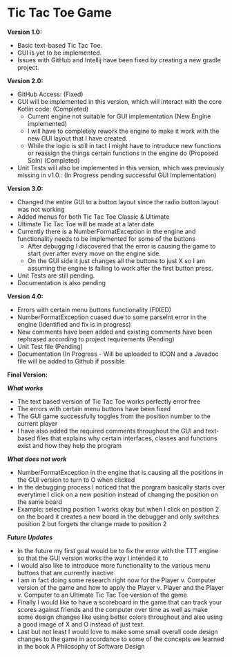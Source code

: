 # Tic Tac Toe Game

**Version 1.0:** 
- Basic text-based Tic Tac Toe.
- GUI is yet to be implemented.
- Issues with GitHub and Intellij have been fixed by creating a new gradle project.

**Version 2.0:**
- GitHub Access: (Fixed)
- GUI will be implemented in this version, which will interact with the core Kotlin code: (Completed)
  - Current engine not suitable for GUI implementation (New Engine implemented)
  - I will have to completely rework the engine to make it work with the new GUI layout that I have created. 
  - While the logic is still in tact I might have to introduce new functions or reassign the things certain functions 
    in the engine do (Proposed Soln) (Completed)
- Unit Tests will also be implemented in this version, which was previously missing in v1.0.: (In Progress pending successful GUI Implementation)

**Version 3.0:**
- Changed the entire GUI to a button layout since the radio button layout was not working
- Added menus for both Tic Tac Toe Classic & Ultimate
- Ultimate Tic Tac Toe will be made at a later date
- Currently there is a NumberFormatException in the engine and functionality needs to be implemented for some of the buttons
  - After debugging I discovered that the error is causing the game to start over after every move on the engine side. 
  - On the GUI side it just changes all the buttons to just X so I am assuming the engine is failing to work after the first
    button press.
- Unit Tests are still pending.
- Documentation is also pending

**Version 4.0:**
- Errors with certain menu buttons functionality (FIXED)
- NumberFormatException cuased due to some parseInt error in the engine (Identified and fix is in progress)
- New comments have been added and existing comments have been rephrased according to project requirements (Pending)
- Unit Test file (Pending)
- Documentation (In Progress - Will be uploaded to ICON and a Javadoc file will be added to Github if possible

**Final Version:**

 ***What works***
 - The text based version of Tic Tac Toe works perfectly error free
 - The errors with certain menu buttons have been fixed 
 - The GUI game successfully toggles from the position number to the current player 
 - I have also added the required comments throughout the GUI and text-based files that explains why certain interfaces, classes and functions exist and how they help the program
 
 ***What does not work***
 - NumberFormatException in the engine that is causing all the positions in the GUI version to turn to O when clicked
 - In the debugging process I noticed that the porgram basically starts over everytime I click on a new position instead of changing the position on the same board
 - Example: selecting position 1 works okay but when I click on position 2 on the board it creates a new board in the debugger and only switches position 2 but forgets the change made to position 2

***Future Updates***
- In the future my first goal would be to fix the error with the TTT engine so that the GUI version works the way I intended it to
- I would also like to introduce more functionality to the various menu buttons that are currently inactive
- I am in fact doing some research right now for the Player v. Computer version of the game and how to apply the Player v. Player and the Player v. Computer to an Ultimate Tic Tac Toe version of the game
- Finally I would like to have a scoreboard in the game that can track your scores against friends and the computer over time as well as make some design changes like using better colors throughout and also using a good image of X and O instead of just text. 
- Last but not least I would love to make some small overall code design changes to the game in accordance to some of the concepts we learned in the book A Philosophy of Software Design 

